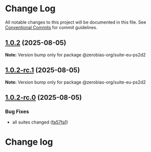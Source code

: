 # Change Log

All notable changes to this project will be documented in this file.
See [Conventional Commits](https://conventionalcommits.org) for commit guidelines.

## [1.0.2](https://github.com/zerobias-org/suite/compare/@zerobias-org/suite-eu-ps2d2@1.0.2-rc.1...@zerobias-org/suite-eu-ps2d2@1.0.2) (2025-08-05)

**Note:** Version bump only for package @zerobias-org/suite-eu-ps2d2





## [1.0.2-rc.1](https://github.com/zerobias-org/suite/compare/@zerobias-org/suite-eu-ps2d2@1.0.2-rc.0...@zerobias-org/suite-eu-ps2d2@1.0.2-rc.1) (2025-08-05)

**Note:** Version bump only for package @zerobias-org/suite-eu-ps2d2





## [1.0.2-rc.0](https://github.com/zerobias-org/suite/compare/@zerobias-org/suite-eu-ps2d2@1.0.1...@zerobias-org/suite-eu-ps2d2@1.0.2-rc.0) (2025-08-05)


### Bug Fixes

* all suites changed ([fa57fa1](https://github.com/zerobias-org/suite/commit/fa57fa1af7628003297df46b2d7740fe95bd2666))





# Change log
